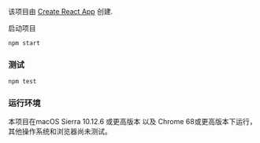 ﻿该项目由 [Create React App](https://github.com/facebookincubator/create-react-app) 创建.


启动项目

```bash
npm start
```

### 测试

```bash
npm test
```



### 运行环境

本项目在macOS Sierra 10.12.6 或更高版本 以及 Chrome 68或更高版本下运行，其他操作系统和浏览器尚未测试。



